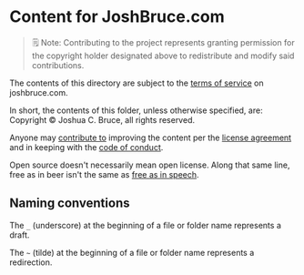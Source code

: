 # Content for JoshBruce.com

> 🗒 Note: Contributing to the project represents granting permission for the copyright holder designated above to redistribute and modify said contributions.

The contents of this directory are subject to the [terms of service](https://joshbruce.com/legal) on joshbruce.com.

In short, the contents of this folder, unless otherwise specified, are: Copyright © Joshua C. Bruce, all rights reserved.

Anyone may [contribute to](https://github.com/8fold/site-joshbruce.com/blob/main/.github/CONTRIBUTING.md) improving the content per the [license agreement](https://github.com/8fold/site-joshbruce.com/blob/main/.github/LICENSE) and in keeping with the [code of conduct](https://github.com/8fold/site-joshbruce.com/blob/main/.github/CODE_OF_CONDUCT.md).

Open source doesn't necessarily mean open license. Along that same line, free as in beer isn't the same as [free as in speech](https://www.howtogeek.com/howto/31717/what-do-the-phrases-free-speech-vs.-free-beer-really-mean/).

## Naming conventions

The `_` (underscore) at the beginning of a file or folder name represents a draft.

The `~` (tilde) at the beginning of a file or folder name represents a redirection.
